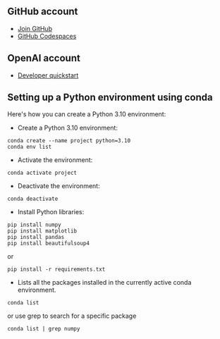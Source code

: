 ## GitHub account
* [Join GitHub](https://github.com/join) 
* [GitHub Codespaces](https://docs.github.com/en/codespaces/getting-started/quickstart)

## OpenAI account
* [Developer quickstart](https://platform.openai.com/docs/quickstart?context=python)

## Setting up a Python environment using conda
Here's how you can create a Python 3.10 environment:

* Create a Python 3.10 environment:
```
conda create --name project python=3.10
conda env list
```
* Activate the environment:
```
conda activate project
```
* Deactivate the environment:
```
conda deactivate
```
* Install Python libraries:
```
pip install numpy
pip install matplotlib
pip install pandas
pip install beautifulsoup4
```

or

```
pip install -r requirements.txt
```

* Lists all the packages installed in the currently active conda environment.
```
conda list
```
or use grep to search for a specific package
```
conda list | grep numpy
```
